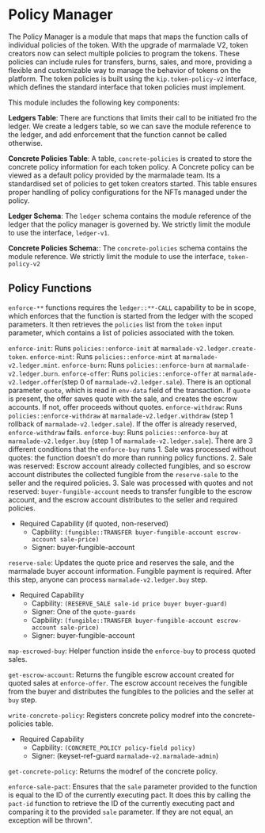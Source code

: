 # Policy Manager

The Policy Manager is a module that maps that maps the function calls of individual policies of the token. With the upgrade of marmalade V2, token creators now can select multiple policies to program the tokens. These policies can include rules for transfers, burns, sales, and more, providing a flexible and customizable way to manage the behavior of tokens on the platform. The token policies is built using the `kip.token-policy-v2` interface, which defines the standard interface that token policies must implement.

This module includes the following key components:


**Ledgers Table**: There are functions that limits their call to be initiated fro the ledger. We create a ledgers table, so we can save the module reference to the ledger, and add enforcement that the function cannot be called otherwise.

**Concrete Policies Table**: A table, `concrete-policies` is created to store the concrete policy information for each token policy. A Concrete policy can be viewed as a default policy provided by the marmalade team. Its a standardised set of policies to get token creators started. This table ensures proper handling of policy configurations for the NFTs managed under the policy.

**Ledger Schema**: The `ledger` schema contains the module reference of the ledger that the policy manager is governed by. We strictly limit the module to use the interface, `ledger-v1`.

**Concrete Policies Schema:**: The `concrete-policies` schema contains the module reference. We strictly limit the module to use the interface, `token-policy-v2`

## Policy Functions

`enforce-**` functions requires the `ledger::**-CALL` capability to be in scope, which enforces that the function is started from the ledger with the scoped parameters. It then retrieves the `policies` list from the `token` input parameter, which contains a list of policies associated with the token.

`enforce-init`: Runs `policies::enforce-init` at `marmalade-v2.ledger.create-token`.
`enforce-mint`: Runs `policies::enforce-mint` at `marmalade-v2.ledger.mint`.
`enforce-burn`: Runs `policies::enforce-burn` at `marmalade-v2.ledger.burn`.
`enforce-offer`: Runs `policies::enforce-offer` at `marmalade-v2.ledger.offer`(step 0 of `marmalade-v2.ledger.sale`). There is an optional parameter `quote`, which is read in `env-data` field of the transaction. If `quote` is present, the offer saves quote with the sale, and creates the escrow accounts. If not, offer proceeds without quotes.
`enforce-withdraw`: Runs `policies::enforce-withdraw` at `marmalade-v2.ledger.withdraw` (step 1 rollback of `marmalade-v2.ledger.sale`). If the offer is already reserved, `enforce-withdraw` fails.
`enforce-buy`: Runs `policies::enforce-buy` at `marmalade-v2.ledger.buy` (step 1 of `marmalade-v2.ledger.sale`).
    There are 3 different conditions that the `enforce-buy` runs
    1. Sale was processed without quotes: the function doesn't do more than running policy functions.
    2. Sale was reserved: Escrow account already collected fungibles, and so escrow account distributes the collected fungible from the `reserve-sale` to the seller and the required policies.
    3. Sale was processed with quotes and not reserved:  `buyer-fungible-account` needs to transfer fungible to the escrow account, and the escrow account distributes to the seller and required policies.
  - Required Capability (if quoted, non-reserved)
    - Capbility: `(fungible::TRANSFER buyer-fungible-account escrow-account sale-price)`
    - Signer: buyer-fungible-account

`reserve-sale`: Updates the quote price and reserves the sale, and the marmalade buyer account information. Fungible payment is required. After this step, anyone can process `marmalade-v2.ledger.buy` step.
  - Required Capability
    - Capbility: `(RESERVE_SALE sale-id price buyer buyer-guard)`
    - Signer: One of the `quote-guards`
    - Capbility: `(fungible::TRANSFER buyer-fungible-account escrow-account sale-price)`
    - Signer: buyer-fungible-account

`map-escrowed-buy`: Helper function inside the `enforce-buy` to process quoted sales.

`get-escrow-account`: Returns the fungible escrow account created for quoted sales at `enforce-offer`. The escrow account receives the fungible from the buyer and distributes the fungibles to the policies and the seller at `buy` step.

`write-concrete-policy`: Registers concrete policy modref into the concrete-policies table.
  - Required Capability
    - Capbility: `(CONCRETE_POLICY policy-field policy)`
    - Signer: (keyset-ref-guard `marmalade-v2.marmalade-admin`)

`get-concrete-policy`: Returns the modref of the concrete policy.


`enforce-sale-pact`: Ensures that the `sale` parameter provided to the function is equal to the ID of the currently executing pact. It does this by calling the `pact-id` function to retrieve the ID of the currently executing pact and comparing it to the provided `sale` parameter. If they are not equal, an exception will be thrown".
